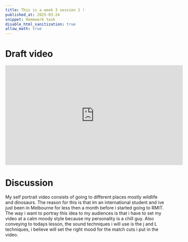 ```yaml
---
title: This is a week 3 session 1 !
published_at: 2025-03-24
snippet: Homework task 
disable_html_sanitization: true
allow_math: true
---
```


# Draft video

<iframe width="560" height="315" src="https://www.youtube.com/embed/AR7gV4mlKn8?si=UJOpsy-6XG7j14wz" title="YouTube video player" frameborder="0" allow="accelerometer; autoplay; clipboard-write; encrypted-media; gyroscope; picture-in-picture; web-share" referrerpolicy="strict-origin-when-cross-origin" allowfullscreen></iframe>

# Discussion

My self portrait video consists of going to different places mostly wildlife and dinosaurs. The reason for this is that im an international student and ive just been in Melbourne for less then a month before i started going to RMIT. The way i want to portray this idea to my audiences is that i have to set my video at a calm moody style because my personality is a chill guy. Also conveying to todays lesson, the sound techniques i will use is the j and L techniques, i believe will set the right mood for the match cuts i put in the video.